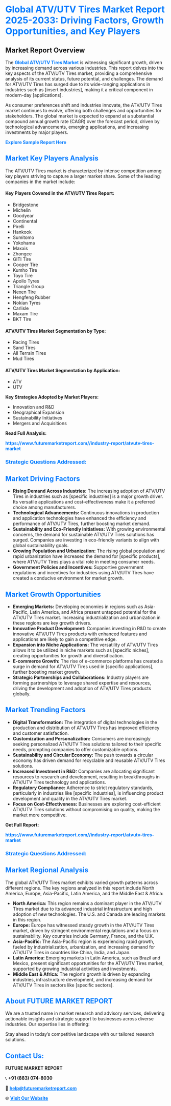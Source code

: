 <h1 style="color: #007BFF;">Global ATV/UTV Tires Market Report 2025-2033: Driving Factors, Growth Opportunities, and Key Players</h1>

<section id="overview">
<h2>Market Report Overview</h2>
<p>The <a href="https://www.futuremarketreport.com//industry-report/atvutv-tires-market" style="color: #007BFF; text-decoration: none;"><strong>Global ATV/UTV Tires Market</strong></a> is witnessing significant growth, driven by increasing demand across various industries. This report delves into the key aspects of the ATV/UTV Tires market, providing a comprehensive analysis of its current status, future potential, and challenges. The demand for ATV/UTV Tires has surged due to its wide-ranging applications in industries such as [insert industries], making it a critical component in modern-day [applications].</p>
<p>As consumer preferences shift and industries innovate, the ATV/UTV Tires market continues to evolve, offering both challenges and opportunities for stakeholders. The global market is expected to expand at a substantial compound annual growth rate (CAGR) over the forecast period, driven by technological advancements, emerging applications, and increasing investments by major players.</p>
</section>

<section id="overview">
<p><a href="https://www.futuremarketreport.com//request-sample/reportId=91152" style="color: #007BFF; text-decoration: none;"><strong>Explore Sample Report Here</strong></a></p>
</section>

<section id="key-players">
<h2 style="color: #007BFF;">Market Key Players Analysis</h2>
<p>The ATV/UTV Tires market is characterized by intense competition among key players striving to capture a larger market share. Some of the leading companies in the market include:</p>
<h4>Key Players Covered in the ATV/UTV Tires Report:</h4>
<ul><li>Bridgestone</li><li>Michelin</li><li>Goodyear</li><li>Continental</li><li>Pirelli</li><li>Hankook</li><li>Sumitomo</li><li>Yokohama</li><li>Maxxis</li><li>Zhongce</li><li>GITI Tire</li><li>Cooper Tire</li><li>Kumho Tire</li><li>Toyo Tire</li><li>Apollo Tyres</li><li>Triangle Group</li><li>Nexen Tire</li><li>Hengfeng Rubber</li><li>Nokian Tyres</li><li>Carlisle</li><li>Maxam Tire</li><li>BKT Tire</li></ul>
<h4>ATV/UTV Tires Market Segmentation by Type:</h4>
<ul><li>Racing Tires</li><li>Sand Tires</li><li>All Terrain Tires</li><li>Mud Tires</li></ul>

<h4>ATV/UTV Tires Market Segmentation by Application:</h4>
<ul><li>ATV</li><li>UTV</li></ul>
<p><strong>Key Strategies Adopted by Market Players:</strong></p>
<ul>
<li>Innovation and R&D</li>
<li>Geographical Expansion</li>
<li>Sustainability Initiatives</li>
<li>Mergers and Acquisitions</li>
</ul>
</section>

<section>
<p><strong>Read Full Analysis: </strong></p><a href="https://www.futuremarketreport.com//industry-report/atvutv-tires-market" style="color: #007BFF; text-decoration: none;"><strong>https://www.futuremarketreport.com//industry-report/atvutv-tires-market</strong></a>
<h3 style="color: #007BFF;">Strategic Questions Addressed:</h3>
</section>

<section id="driving-factors">
<h2 style="color: #007BFF;">Market Driving Factors</h2>
<ul>
<li><strong>Rising Demand Across Industries:</strong> The increasing adoption of ATV/UTV Tires in industries such as [specific industries] is a major growth driver. Its versatile applications and cost-effectiveness make it a preferred choice among manufacturers.</li>
<li><strong>Technological Advancements:</strong> Continuous innovations in production and application technologies have enhanced the efficiency and performance of ATV/UTV Tires, further boosting market demand.</li>
<li><strong>Sustainability and Eco-Friendly Initiatives:</strong> With growing environmental concerns, the demand for sustainable ATV/UTV Tires solutions has surged. Companies are investing in eco-friendly variants to align with global sustainability goals.</li>
<li><strong>Growing Population and Urbanization:</strong> The rising global population and rapid urbanization have increased the demand for [specific products], where ATV/UTV Tires plays a vital role in meeting consumer needs.</li>
<li><strong>Government Policies and Incentives:</strong> Supportive government regulations and incentives for industries using ATV/UTV Tires have created a conducive environment for market growth.</li>
</ul>
</section>

<section id="growth-opportunities">
<h2 style="color: #007BFF;">Market Growth Opportunities</h2>
<ul>
<li><strong>Emerging Markets:</strong> Developing economies in regions such as Asia-Pacific, Latin America, and Africa present untapped potential for the ATV/UTV Tires market. Increasing industrialization and urbanization in these regions are key growth drivers.</li>
<li><strong>Innovative Product Development:</strong> Companies investing in R&D to create innovative ATV/UTV Tires products with enhanced features and applications are likely to gain a competitive edge.</li>
<li><strong>Expansion into Niche Applications:</strong> The versatility of ATV/UTV Tires allows it to be utilized in niche markets such as [specific niches], creating opportunities for growth and diversification.</li>
<li><strong>E-commerce Growth:</strong> The rise of e-commerce platforms has created a surge in demand for ATV/UTV Tires used in [specific applications], further boosting market growth.</li>
<li><strong>Strategic Partnerships and Collaborations:</strong> Industry players are forming partnerships to leverage shared expertise and resources, driving the development and adoption of ATV/UTV Tires products globally.</li>
</ul>
</section>

<section id="trending-factors">
<h2 style="color: #007BFF;">Market Trending Factors</h2>
<ul>
<li><strong>Digital Transformation:</strong> The integration of digital technologies in the production and distribution of ATV/UTV Tires has improved efficiency and customer satisfaction.</li>
<li><strong>Customization and Personalization:</strong> Consumers are increasingly seeking personalized ATV/UTV Tires solutions tailored to their specific needs, prompting companies to offer customizable options.</li>
<li><strong>Sustainability and Circular Economy:</strong> The push towards a circular economy has driven demand for recyclable and reusable ATV/UTV Tires solutions.</li>
<li><strong>Increased Investment in R&D:</strong> Companies are allocating significant resources to research and development, resulting in breakthroughs in ATV/UTV Tires technology and applications.</li>
<li><strong>Regulatory Compliance:</strong> Adherence to strict regulatory standards, particularly in industries like [specific industries], is influencing product development and quality in the ATV/UTV Tires market.</li>
<li><strong>Focus on Cost-Effectiveness:</strong> Businesses are exploring cost-efficient ATV/UTV Tires solutions without compromising on quality, making the market more competitive.</li>
</ul>
</section>

<section>
<p><strong>Get Full Report: </strong></p><a href="https://www.futuremarketreport.com//industry-report/atvutv-tires-market" style="color: #007BFF; text-decoration: none;"><strong>https://www.futuremarketreport.com//industry-report/atvutv-tires-market</strong></a>
<h3 style="color: #007BFF;">Strategic Questions Addressed:</h3>
</section>


<section id="regional-analysis">
<h2 style="color: #007BFF;">Market Regional Analysis</h2>
<p>The global ATV/UTV Tires market exhibits varied growth patterns across different regions. The key regions analyzed in this report include North America, Europe, Asia-Pacific, Latin America, and the Middle East & Africa:</p>
<ul>
<li><strong>North America:</strong> This region remains a dominant player in the ATV/UTV Tires market due to its advanced industrial infrastructure and high adoption of new technologies. The U.S. and Canada are leading markets in this region.</li>
<li><strong>Europe:</strong> Europe has witnessed steady growth in the ATV/UTV Tires market, driven by stringent environmental regulations and a focus on sustainability. Key countries include Germany, France, and the U.K.</li>
<li><strong>Asia-Pacific:</strong> The Asia-Pacific region is experiencing rapid growth, fueled by industrialization, urbanization, and increasing demand for ATV/UTV Tires in countries like China, India, and Japan.</li>
<li><strong>Latin America:</strong> Emerging markets in Latin America, such as Brazil and Mexico, present significant opportunities for the ATV/UTV Tires market, supported by growing industrial activities and investments.</li>
<li><strong>Middle East & Africa:</strong> The region’s growth is driven by expanding industries, infrastructure development, and increasing demand for ATV/UTV Tires in sectors like [specific sectors].</li>
</ul>
</section>

<footer>
<h2 style="color: #007BFF;">About FUTURE MARKET REPORT</h2>
<p>We are a trusted name in market research and advisory services, delivering actionable insights and strategic support to businesses across diverse industries. Our expertise lies in offering:</p>

<p>Stay ahead in today’s competitive landscape with our tailored research solutions.</p>

<h2 style="color: #007BFF;">Contact Us:</h2>
<p><strong>FUTURE MARKET REPORT</strong></p>
<p>📞 <strong>+91 (883) 074-8030</strong></p>
<p>📧 <strong><a href="mailto:help@futuremarketreport.com" style="color: #007BFF;">help@futuremarketreport.com</a></strong></p>
<p>🌐 <strong><a href="https://www.futuremarketreport.com/" style="color: #007BFF;">Visit Our Website</a></strong></p>
</footer>